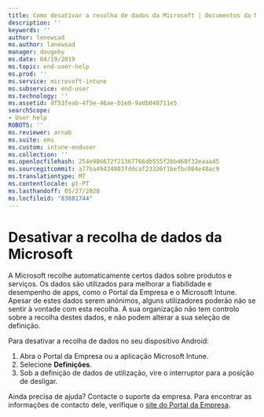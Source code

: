 ```yaml
---
title: Como desativar a recolha de dados da Microsoft | Documentos da Microsoft
description: ''
keywords: ''
author: lenewsad
ms.author: lanewsad
manager: dougeby
ms.date: 04/19/2019
ms.topic: end-user-help
ms.prod: ''
ms.service: microsoft-intune
ms.subservice: end-user
ms.technology: ''
ms.assetid: df53feab-4f5e-46ae-b1e8-9adb048711e5
searchScope:
- User help
ROBOTS: ''
ms.reviewer: arnab
ms.suite: ems
ms.custom: intune-enduser
ms.collection: ''
ms.openlocfilehash: 254e986672f21367766db555f2bb468f32eaaa45
ms.sourcegitcommit: a77ba49424803fddcaf23326f1befbc004e48ac9
ms.translationtype: MT
ms.contentlocale: pt-PT
ms.lasthandoff: 05/27/2020
ms.locfileid: "83881744"
---
```

# <a name="turn-off-microsoft-usage-data-collection"></a>Desativar a recolha de dados da Microsoft

A Microsoft recolhe automaticamente certos dados sobre produtos e serviços. Os dados são utilizados para melhorar a fiabilidade e desempenho de apps, como o Portal da Empresa e o Microsoft Intune. Apesar de estes dados serem anónimos, alguns utilizadores poderão não se sentir à vontade com esta recolha. A sua organização não tem controlo sobre a recolha destes dados, e não podem alterar a sua seleção de definição.   

Para desativar a recolha de dados no seu dispositivo Android:  

1. Abra o Portal da Empresa ou a aplicação Microsoft Intune.
2. Selecione **Definições**.
3. Sob a definição de dados de utilização, vire o interruptor para a posição de desligar. 

Ainda precisa de ajuda? Contacte o suporte da empresa. Para encontrar as informações de contacto dele, verifique o [site do Portal da Empresa](https://go.microsoft.com/fwlink/?linkid=2010980).

